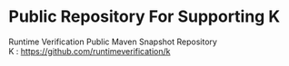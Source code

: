 # Public Repository For Supporting K 
Runtime Verification Public Maven Snapshot Repository  
K : https://github.com/runtimeverification/k
